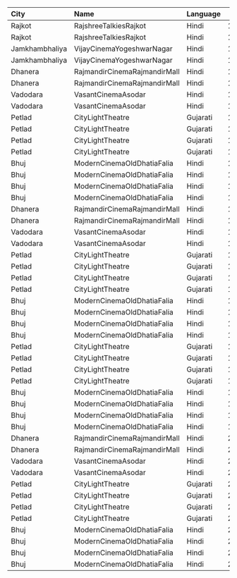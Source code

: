 | City           | Name                         | Language |  Time | Type    | Price | Capacity | Booked |
| :------------- | :--------------------------- | :------- | ----: | :------ | ----: | -------: | -----: |
| Rajkot         | RajshreeTalkiesRajkot        | Hindi    | 10:30 | Balcony |  120₹ |      100 |      0 |
| Rajkot         | RajshreeTalkiesRajkot        | Hindi    | 10:30 | Upper   |  100₹ |      100 |      0 |
| Jamkhambhaliya | VijayCinemaYogeshwarNagar    | Hindi    | 12:00 | Balcony |   70₹ |      100 |     51 |
| Jamkhambhaliya | VijayCinemaYogeshwarNagar    | Hindi    | 12:00 | First   |   60₹ |      227 |    114 |
| Dhanera        | RajmandirCinemaRajmandirMall | Hindi    | 12:15 | Gold    |  150₹ |      103 |     35 |
| Dhanera        | RajmandirCinemaRajmandirMall | Hindi    | 12:15 | Silver  |  130₹ |       75 |      0 |
| Vadodara       | VasantCinemaAsodar           | Hindi    | 12:29 | Upper   |   50₹ |      512 |      0 |
| Vadodara       | VasantCinemaAsodar           | Hindi    | 12:29 | Balcony |   60₹ |      218 |      0 |
| Petlad         | CityLightTheatre             | Gujarati | 12:30 | Box     |  150₹ |       12 |      0 |
| Petlad         | CityLightTheatre             | Gujarati | 12:30 | Gold    |  120₹ |       60 |      0 |
| Petlad         | CityLightTheatre             | Gujarati | 12:30 | Silver  |   90₹ |       36 |      0 |
| Petlad         | CityLightTheatre             | Gujarati | 12:30 | Stall   |   80₹ |       17 |      0 |
| Bhuj           | ModernCinemaOldDhatiaFalia   | Hindi    | 12:45 | Balcony |  130₹ |       84 |     56 |
| Bhuj           | ModernCinemaOldDhatiaFalia   | Hindi    | 12:45 | Box     |  110₹ |       28 |     21 |
| Bhuj           | ModernCinemaOldDhatiaFalia   | Hindi    | 12:45 | Upper   |   90₹ |      224 |    154 |
| Bhuj           | ModernCinemaOldDhatiaFalia   | Hindi    | 12:45 | Lower   |   70₹ |       64 |     64 |
| Dhanera        | RajmandirCinemaRajmandirMall | Hindi    | 15:15 | Gold    |  150₹ |      103 |     35 |
| Dhanera        | RajmandirCinemaRajmandirMall | Hindi    | 15:15 | Silver  |  130₹ |       75 |      0 |
| Vadodara       | VasantCinemaAsodar           | Hindi    | 15:29 | Upper   |   50₹ |      512 |      0 |
| Vadodara       | VasantCinemaAsodar           | Hindi    | 15:29 | Balcony |   60₹ |      218 |      0 |
| Petlad         | CityLightTheatre             | Gujarati | 15:30 | Box     |  150₹ |       12 |      0 |
| Petlad         | CityLightTheatre             | Gujarati | 15:30 | Gold    |  120₹ |       60 |      0 |
| Petlad         | CityLightTheatre             | Gujarati | 15:30 | Silver  |   90₹ |       36 |      0 |
| Petlad         | CityLightTheatre             | Gujarati | 15:30 | Stall   |   80₹ |       17 |      0 |
| Bhuj           | ModernCinemaOldDhatiaFalia   | Hindi    | 15:45 | Balcony |  130₹ |       84 |     56 |
| Bhuj           | ModernCinemaOldDhatiaFalia   | Hindi    | 15:45 | Box     |  110₹ |       28 |     21 |
| Bhuj           | ModernCinemaOldDhatiaFalia   | Hindi    | 15:45 | Upper   |   90₹ |      224 |    154 |
| Bhuj           | ModernCinemaOldDhatiaFalia   | Hindi    | 15:45 | Lower   |   70₹ |       64 |     64 |
| Petlad         | CityLightTheatre             | Gujarati | 18:30 | Box     |  150₹ |       12 |      0 |
| Petlad         | CityLightTheatre             | Gujarati | 18:30 | Gold    |  120₹ |       60 |      0 |
| Petlad         | CityLightTheatre             | Gujarati | 18:30 | Silver  |   90₹ |       36 |      0 |
| Petlad         | CityLightTheatre             | Gujarati | 18:30 | Stall   |   80₹ |       17 |      0 |
| Bhuj           | ModernCinemaOldDhatiaFalia   | Hindi    | 18:45 | Balcony |  130₹ |       84 |     56 |
| Bhuj           | ModernCinemaOldDhatiaFalia   | Hindi    | 18:45 | Box     |  110₹ |       28 |     21 |
| Bhuj           | ModernCinemaOldDhatiaFalia   | Hindi    | 18:45 | Upper   |   90₹ |      224 |    154 |
| Bhuj           | ModernCinemaOldDhatiaFalia   | Hindi    | 18:45 | Lower   |   70₹ |       64 |     64 |
| Dhanera        | RajmandirCinemaRajmandirMall | Hindi    | 21:15 | Gold    |  150₹ |      103 |     35 |
| Dhanera        | RajmandirCinemaRajmandirMall | Hindi    | 21:15 | Silver  |  130₹ |       75 |      0 |
| Vadodara       | VasantCinemaAsodar           | Hindi    | 21:29 | Upper   |   50₹ |      512 |      0 |
| Vadodara       | VasantCinemaAsodar           | Hindi    | 21:29 | Balcony |   60₹ |      218 |      0 |
| Petlad         | CityLightTheatre             | Gujarati | 21:30 | Box     |  150₹ |       12 |      0 |
| Petlad         | CityLightTheatre             | Gujarati | 21:30 | Gold    |  120₹ |       60 |      0 |
| Petlad         | CityLightTheatre             | Gujarati | 21:30 | Silver  |   90₹ |       36 |      0 |
| Petlad         | CityLightTheatre             | Gujarati | 21:30 | Stall   |   80₹ |       17 |      0 |
| Bhuj           | ModernCinemaOldDhatiaFalia   | Hindi    | 21:45 | Balcony |  130₹ |       84 |     56 |
| Bhuj           | ModernCinemaOldDhatiaFalia   | Hindi    | 21:45 | Box     |  110₹ |       28 |     21 |
| Bhuj           | ModernCinemaOldDhatiaFalia   | Hindi    | 21:45 | Upper   |   90₹ |      224 |    154 |
| Bhuj           | ModernCinemaOldDhatiaFalia   | Hindi    | 21:45 | Lower   |   70₹ |       64 |     64 |